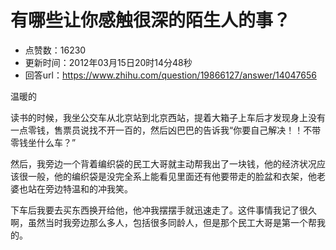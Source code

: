 # 有哪些让你感触很深的陌生人的事？
- 点赞数：16230
- 更新时间：2012年03月15日20时14分48秒
- 回答url：https://www.zhihu.com/question/19866127/answer/14047656
<body>
 <p data-pid="5vYlDK5a">温暖的</p>
 <p data-pid="xJDpILMe">读书的时候，我坐公交车从北京站到北京西站，提着大箱子上车后才发现身上没有一点零钱，售票员说找不开一百的，然后凶巴巴的告诉我“你要自己解决！！不带零钱坐什么车？”</p>
 <p data-pid="ku3sybvI">然后，我旁边一个背着编织袋的民工大哥就主动帮我出了一块钱，他的经济状况应该很一般，他的编织袋是没完全系上能看见里面还有他要带走的脸盆和衣架，他老婆也站在旁边特温和的冲我笑。</p>
 <p data-pid="CuWvAL0M">下车后我要去买东西换开给他，他冲我摆摆手就迅速走了。这件事情我记了很久啊，虽然当时我旁边那么多人，包括很多同龄人，但是那个民工大哥是第一个帮我的。</p>
</body>